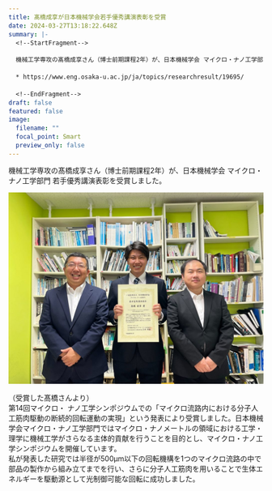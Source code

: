 ```yaml
---
title: 髙橋成享が日本機械学会若手優秀講演表彰を受賞
date: 2024-03-27T13:18:22.648Z
summary: |-
  <!--StartFragment-->

  機械工学専攻の髙橋成享さん（博士前期課程2年）が、日本機械学会 マイクロ・ナノ工学部門 若手優秀講演表彰を受賞しました。

  * https://www.eng.osaka-u.ac.jp/ja/topics/researchresult/19695/

  <!--EndFragment-->
draft: false
featured: false
image:
  filename: ""
  focal_point: Smart
  preview_only: false
---
```

<!--StartFragment-->

機械工学専攻の髙橋成享さん（博士前期課程2年）が、日本機械学会 マイクロ・ナノ工学部門 若手優秀講演表彰を受賞しました。

<!--EndFragment-->

![](img_1681_anonymous-1024x768.jpg)

<!--StartFragment-->

（受賞した髙橋さんより）\
第14回マイクロ・ ナノ工学シンポジウムでの「マイクロ流路内における分子人工筋肉駆動の断続的回転運動の実現」という発表により受賞しました。日本機械学会マイクロ・ナノ工学部門ではマイクロ・ナノメートルの領域における工学・理学に機械工学がさらなる主体的貢献を行うことを目的とし、マイクロ・ナノ工学シンポジウムを開催しています。\
私が発表した研究では半径が500µm以下の回転機構を1つのマイクロ流路の中で部品の製作から組み立てまでを行い、さらに分子人工筋肉を用いることで生体エネルギーを駆動源として光制御可能な回転に成功しました。

<!--EndFragment-->